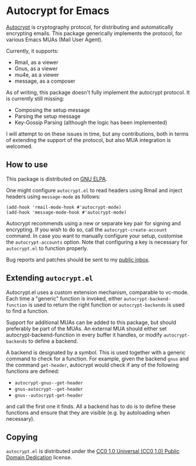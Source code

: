 Autocrypt for Emacs
===================

[Autocrypt][autocrypt] is cryptography protocol, for distributing and
automatically encrypting emails.  This package generically implements
the protocol, for various Emacs MUAs (Mail User Agent).

Currently, it supports:

- Rmail, as a viewer
- Gnus, as a viewer
- mu4e, as a viewer
- message, as a composer

As of writing, this package doesn't fully implement the autocrypt
protocol.  It is currently still missing:

- Composing the setup message
- Parsing the setup message
- Key-Gossip Parsing (although the logic has been implemented)

I will attempt to on these issues in time, but any contributions, both
in terms of extending the support of the protocol, but also MUA
integration is welcomed.

How to use
----------

This package is distributed on [GNU ELPA].

One might configure `autocrypt.el` to read headers using Rmail and
inject headers using `message-mode` as follows:

~~~elisp
(add-hook 'rmail-mode-hook #'autocrypt-mode)
(add-hook 'message-mode-hook #'autocrypt-mode)
~~~

Autocrypt recommends using a new or separate key pair for signing and
encrypting.  If you wish to do so, call the `autocrypt-create-account`
command.  In case you want to manually configure your setup, customise
the `autocrypt-accounts` option.  Note that configuring a key is
necessary for `autocrypt.el` to function properly.

Bug reports and patches should be sent to my [public inbox].

Extending `autocrypt.el`
------------------------

Autocrypt.el uses a custom extension mechanism, comparable to
vc-mode.  Each time a "generic" function is invoked, either
`autocrypt-backend-function` is used to return the right function or
`autocrypt-backends` is used to find a function.

Support for additional MUAs can be added to this package, but should
preferably be part of the MUAs.  An external MUA should either set
autocrypt-backend-function in every buffer it handles, or modify
`autocrypt-backends` to define a backend.

A backend is designated by a symbol.  This is used together with a
generic command to check for a function.  For example, given the
backend `gnus` and the command `get-header`, autocrypt would check if
any of the following functions are defined:

- `autocrypt-gnus--get-header`
- `gnus-autocrypt--get-header`
- `gnus--autocrypt-get-header`

and call the first one it finds.  All a backend has to do is to define
these functions and ensure that they are visible (e.g. by autoloading
when necessary).

Copying
-------

`autocrypt.el` is distributed under the [CC0 1.0 Universal (CC0 1.0)
Public Domain Dedication][cc0] license.

[autocrypt]: https://autocrypt.org/
[public inbox]: https://lists.sr.ht/~pkal/public-inbox
[GNU ELPA]: https://elpa.gnu.org/packages/autocrypt.html
[cc0]: https://creativecommons.org/publicdomain/zero/1.0/deed
